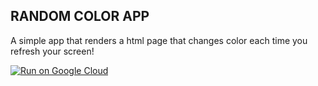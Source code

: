 ## RANDOM COLOR APP

A simple app that renders a html page that changes color each time you refresh your screen!

[![Run on Google Cloud](https://deploy.cloud.run/button.svg)](https://deploy.cloud.run)
